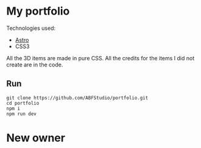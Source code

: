 # My portfolio

Technologies used:
- [Astro](https://astro.build)
- CSS3

All the 3D items are made in pure CSS. All the credits for the items I did not create are in the code.

## Run
```console
git clone https://github.com/ABFStudio/portfolio.git
cd portfolio
npm i
npm run dev
```

# New owner